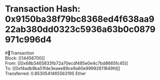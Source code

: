 
Transaction Hash: 0x9150ba38f79bc8368ed4f638aa922ab380dd0323c5936a63b0c0879971c996d4
====================================================================================
  
#💸Transaction  
Block: [[14456700]]  
From: [[0x68b3465833fb72a70ecdf485e0e4c7bd8665fc45]]  
To: [[0xf4adb9ba51fde3eaee89ce9a60e99992611849fd]]  
Transferred: 0.8530541465563195 Ether